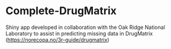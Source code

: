 # Complete-DrugMatrix
Shiny app developed in collaboration with the Oak Ridge National Laboratory to assist in predicting missing data in DrugMatrix (https://norecopa.no/3r-guide/drugmatrix)
